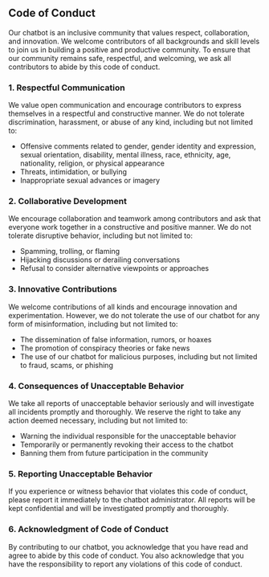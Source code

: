 ## Code of Conduct

Our chatbot is an inclusive community that values respect, collaboration, and innovation. We welcome contributors of all backgrounds and skill levels to join us in building a positive and productive community. To ensure that our community remains safe, respectful, and welcoming, we ask all contributors to abide by this code of conduct.

### 1. Respectful Communication

We value open communication and encourage contributors to express themselves in a respectful and constructive manner. We do not tolerate discrimination, harassment, or abuse of any kind, including but not limited to:

- Offensive comments related to gender, gender identity and expression, sexual orientation, disability, mental illness, race, ethnicity, age, nationality, religion, or physical appearance
- Threats, intimidation, or bullying
- Inappropriate sexual advances or imagery

### 2. Collaborative Development

We encourage collaboration and teamwork among contributors and ask that everyone work together in a constructive and positive manner. We do not tolerate disruptive behavior, including but not limited to:

- Spamming, trolling, or flaming
- Hijacking discussions or derailing conversations
- Refusal to consider alternative viewpoints or approaches

### 3. Innovative Contributions

We welcome contributions of all kinds and encourage innovation and experimentation. However, we do not tolerate the use of our chatbot for any form of misinformation, including but not limited to:

- The dissemination of false information, rumors, or hoaxes
- The promotion of conspiracy theories or fake news
- The use of our chatbot for malicious purposes, including but not limited to fraud, scams, or phishing

### 4. Consequences of Unacceptable Behavior

We take all reports of unacceptable behavior seriously and will investigate all incidents promptly and thoroughly. We reserve the right to take any action deemed necessary, including but not limited to:

- Warning the individual responsible for the unacceptable behavior
- Temporarily or permanently revoking their access to the chatbot
- Banning them from future participation in the community

### 5. Reporting Unacceptable Behavior

If you experience or witness behavior that violates this code of conduct, please report it immediately to the chatbot administrator. All reports will be kept confidential and will be investigated promptly and thoroughly.

### 6. Acknowledgment of Code of Conduct

By contributing to our chatbot, you acknowledge that you have read and agree to abide by this code of conduct. You also acknowledge that you have the responsibility to report any violations of this code of conduct.
